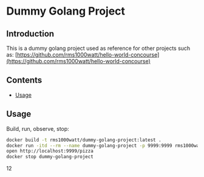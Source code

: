 # Dummy Golang Project

## Introduction

This is a dummy golang project used as reference for other projects such as: [https://github.com/rms1000watt/hello-world-concourse](https://github.com/rms1000watt/hello-world-concourse)

## Contents

- [Usage](#usage)

## Usage

Build, run, observe, stop:

```bash
docker build -t rms1000watt/dummy-golang-project:latest .
docker run -itd --rm --name dummy-golang-project -p 9999:9999 rms1000watt/dummy-golang-project:latest
open http://localhost:9999/pizza
docker stop dummy-golang-project
```

12
